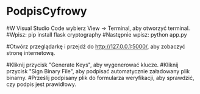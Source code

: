 # PodpisCyfrowy

#W Visual Studio Code wybierz View -> Terminal, aby otworzyć terminal.
#Wpisz: pip install flask cryptography
#Następnie wpisz: python app.py

#Otwórz przeglądarkę i przejdź do http://127.0.0.1:5000/, aby zobaczyć stronę internetową.


#Kliknij przycisk "Generate Keys", aby wygenerować klucze.
#Kliknij przycisk "Sign Binary File", aby podpisać automatycznie załadowany plik binarny.
#Prześlij podpisany plik do formularza weryfikacji, aby sprawdzić, czy podpis jest prawidłowy.
